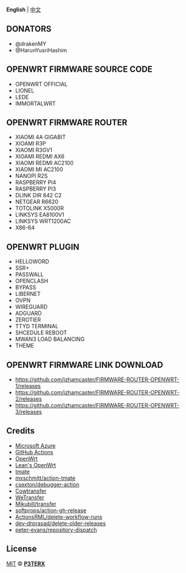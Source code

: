 **English** | [中文](https://p3terx.com/archives/build-openwrt-with-github-actions.html)

## DONATORS

- @drakenMY
- @HarunYusriHashim

## OPENWRT FIRMWARE SOURCE CODE

- OPENWRT OFFICIAL
- LIONEL
- LEDE
- IMMORTALWRT

## OPENWRT FIRMWARE ROUTER

- XIAOMI 4A GIGABIT
- XIOAMI R3P
- XIAOMI R3GV1
- XIOAMI REDMI AX6
- XIAOMI REDMI AC2100
- XIAOMI MI AC2100
- NANOPI R2S
- RASPBERRY PI4
- RASPBERRY PI3
- DLINK DIR 842 C2
- NETGEAR R6620
- TOTOLINK X5000R
- LINKSYS EA8100V1
- LINKSYS WRT1200AC
- X86-64

## OPENWRT PLUGIN 

- HELLOWORD
- SSR+
- PASSWALL
- OPENCLASH
- BYPASS
- LIBERNET
- OVPN
- WIREGUARD
- ADGUARD
- ZEROTIER
- TTYD TERMINAL
- SHCEDULE REBOOT
- MWAN3 LOAD BALANCING
- THEME

## OPENWRT FIRMWARE LINK DOWNLOAD

- https://github.com/izhamcaster/FIRMWARE-ROUTER-OPENWRT-1/releases
- https://github.com/izhamcaster/FIRMWARE-ROUTER-OPENWRT-2/releases
- https://github.com/izhamcaster/FIRMWARE-ROUTER-OPENWRT-3/releases

## Credits

- [Microsoft Azure](https://azure.microsoft.com)
- [GitHub Actions](https://github.com/features/actions)
- [OpenWrt](https://github.com/openwrt/openwrt)
- [Lean's OpenWrt](https://github.com/coolsnowwolf/lede)
- [tmate](https://github.com/tmate-io/tmate)
- [mxschmitt/action-tmate](https://github.com/mxschmitt/action-tmate)
- [csexton/debugger-action](https://github.com/csexton/debugger-action)
- [Cowtransfer](https://cowtransfer.com)
- [WeTransfer](https://wetransfer.com/)
- [Mikubill/transfer](https://github.com/Mikubill/transfer)
- [softprops/action-gh-release](https://github.com/softprops/action-gh-release)
- [ActionsRML/delete-workflow-runs](https://github.com/ActionsRML/delete-workflow-runs)
- [dev-drprasad/delete-older-releases](https://github.com/dev-drprasad/delete-older-releases)
- [peter-evans/repository-dispatch](https://github.com/peter-evans/repository-dispatch)

## License

[MIT](https://github.com/P3TERX/Actions-OpenWrt/blob/main/LICENSE) © [**P3TERX**](https://p3terx.com)
